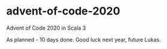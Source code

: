 # advent-of-code-2020
Advent of Code 2020 in Scala 3

As planned - 10 days done. Good luck next year, future Lukas.
